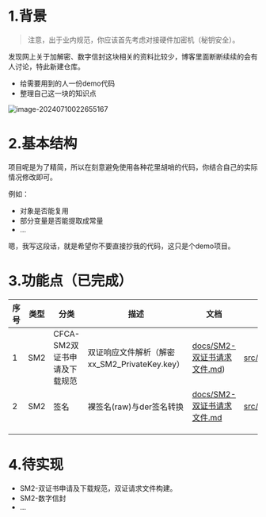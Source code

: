 # 1.背景

> 注意，出于业内规范，你应该首先考虑对接硬件加密机（秘钥安全）。

发现网上关于加解密、数字信封这块相关的资料比较少，博客里面断断续续的会有人讨论，特此新建仓库。

- 给需要用到的人一份demo代码
- 整理自己这一块的知识点

![image-20240710022655167](https://markdown-1258124344.cos.ap-guangzhou.myqcloud.com/images/202407100226341.png)





# 2.基本结构

项目呢是为了精简，所以在刻意避免使用各种花里胡哨的代码，你结合自己的实际情况修改即可。

例如：

- 对象是否能复用
- 部分变量是否能提取成常量
- ...

嗯，我写这段话，就是希望你不要直接抄我的代码，这只是个demo项目。



# 3.功能点（已完成）

| 序号 | 类型 | 分类                         | 描述                                          | 文档                                                      | 代码                                                         | 测试类                                                       |
| ---- | ---- | ---------------------------- | --------------------------------------------- | --------------------------------------------------------- | ------------------------------------------------------------ | ------------------------------------------------------------ |
| 1    | SM2  | CFCA-SM2双证书申请及下载规范 | 双证响应文件解析（解密xx_SM2_PrivateKey.key） | [docs/SM2-双证书请求文件.md](docs/SM2-双证书请求文件.md)) | [src/main/java/cn/yang37/sm2/DoubleCsrResultUtils.java](src/main/java/cn/yang37/sm2/DoubleCsrResultUtils.java) | [src/test/java/cn/yang37/sm2/DoubleCsrResultUtilsTest.java](src/test/java/cn/yang37/sm2/DoubleCsrResultUtilsTest.java) |
| 2    | SM2  | 签名                         | 裸签名(raw)与der签名转换                      | [docs/SM2-双证书请求文件.md](docs/SM2-双证书请求文件.md)  | [src/main/java/cn/yang37/sm2/SM2SignRaw2DerUtils.java](src/main/java/cn/yang37/sm2/SM2SignRaw2DerUtils.java) | [src/test/java/cn/yang37/sm2/SM2SignRaw2DerUtilsTest.java](src/test/java/cn/yang37/sm2/SM2SignRaw2DerUtilsTest.java) |
|      |      |                              |                                               |                                                           |                                                              |                                                              |
|      |      |                              |                                               |                                                           |                                                              |                                                              |
|      |      |                              |                                               |                                                           |                                                              |                                                              |



# 4.待实现

- SM2-双证书申请及下载规范，双证请求文件构建。
- SM2-数字信封
- ...

